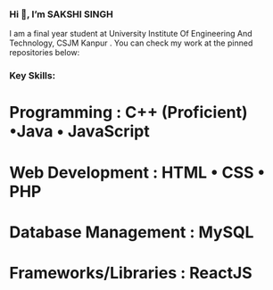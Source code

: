   ###  Hi 👋, I’m SAKSHI SINGH
  
  I am a final year student at University Institute Of Engineering And Technology, CSJM Kanpur . You can check my work at the pinned repositories 
  below: 
  
### Key Skills:
# Programming : C++ (Proficient) •Java • JavaScript 
# Web Development : HTML • CSS • PHP
# Database Management : MySQL 
# Frameworks/Libraries : ReactJS 

 

<!---
ssakshi29/ssakshi29 is a ✨ special ✨ repository because its `README.md` (this file) appears on your GitHub profile.
You can click the Preview link to take a look at your changes.
 👀 I’m interested in ...
 🌱 I’m currently learning ...
 💞️ I’m looking to collaborate on ...
--->
